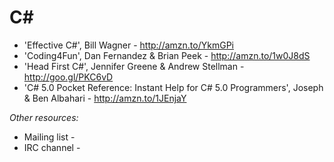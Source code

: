 C#
==

- 'Effective C#', Bill Wagner - http://amzn.to/YkmGPi
- 'Coding4Fun', Dan Fernandez & Brian Peek - http://amzn.to/1w0J8dS
- 'Head First C#', Jennifer Greene & Andrew Stellman - http://goo.gl/PKC6vD
- 'C# 5.0 Pocket Reference: Instant Help for C# 5.0 Programmers', Joseph & Ben Albahari - http://amzn.to/1JEnjaY

*Other resources:*

- Mailing list -
- IRC channel -